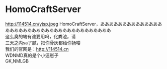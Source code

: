 # HomoCraftServer

<img>http://114514.cn/yjsp.jpeg</img>
HomoCraftServer，ああああああああああああああああああああああああああああああああああああああ<br>
这么臭的端有谁要用吗，化粪池，请<br>
三天之内sa了腻，把你骨灰都给你扬喽<br>
我们的官网是：http://114514.cn<br>
WDNMD真的是个小逼崽子<br>
GK,NMLGB<br>
